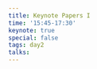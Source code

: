 ```yaml
---
title: Keynote Papers I  
time: '15:45-17:30'  
keynote: true  
special: false  
tags: day2  
talks:  
---
```

